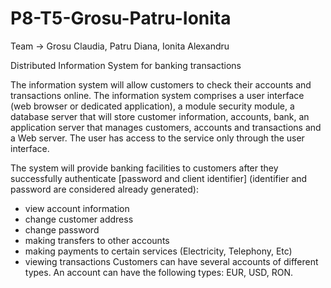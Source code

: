 # P8-T5-Grosu-Patru-Ionita

Team -> Grosu Claudia, Patru Diana, Ionita Alexandru

Distributed Information System for banking transactions

The information system will allow customers to check their accounts and transactions online. The information system comprises a user interface (web browser or dedicated application), a module security module, a database server that will store customer information, accounts, bank, an application server that manages customers, accounts and transactions and a Web server. The user has access to the service only through the user interface.

The system will provide banking facilities to customers after they successfully authenticate [password and client identifier] (identifier and password are considered already generated):
- view account information
- change customer address
- change password
- making transfers to other accounts
- making payments to certain services (Electricity, Telephony, Etc)
- viewing transactions
Customers can have several accounts of different types. An account can have the following types: EUR, USD, RON.
